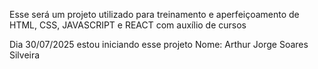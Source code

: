 Esse será um projeto utilizado para treinamento e aperfeiçoamento de HTML, CSS, JAVASCRIPT e REACT com auxílio de cursos

Dia 30/07/2025 estou iniciando esse projeto
Nome: Arthur Jorge Soares Silveira

